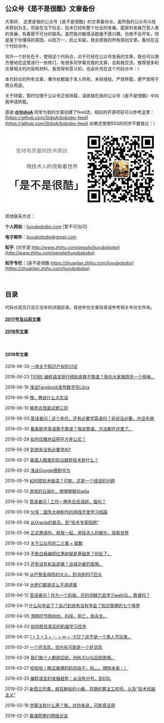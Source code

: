 ## 公众号《是不是很酷》文章备份

大家好， 这里是我的公众号《是不是很酷》的文章备份仓。虽然我的公众号以技术原创为主，但是在当下社会，技术已经和整个社会的发展，国家的发展乃至人类的发展，有着密不可分的联系。虽然我对敏感话题毫不感兴趣，也绝不会开车，但是鉴于你懂得的原因，以防万一，防止失联，我会把我的所有原创文章，备份在这个代码仓中。

另外一个好处在于，使用这个代码仓，对于已经在公众号发表的文章，我也可以很方便地在这里进行一些修订。有很多同学看完我的文章，会和我交流，推荐很多和文章相关的内容和材料，我觉得有意义的，也会补充在这个代码仓中：）

本代码仓的所有文章，著作权都属于本人所有。未经授权，严禁转载，更严禁用于商业用途。

关于转载，暂时仅限于公众号正规转载，请直接在我的公众号《是不是很酷》中向我申请转载。

感谢 [**@StdioA**](https://github.com/StdioA) 同学为我的文章创建了feed流，相应的开源项目可以参考这里：[https://github.com/StdioA/bobobo-feed](https://github.com/StdioA/bobobo-feed) 如果还使用RSS的同学不要错过：）

![qrcode](qrcode.png)

其他联系方式：

**个人网站**：[liuyubobobo.com](http://liuyubobobo.com) [暂不可访问]

**电子邮件**：[liuyubobobo@gmail.com](mailto:liuyubobobo@gmail.com)

**知乎**: [刘宇波 http://www.zhihu.com/people/liuyubobobo](http://www.zhihu.com/people/liuyubobobo)

**知乎专栏：**[是不是很酷 https://zhuanlan.zhihu.com/liuyubobobo](https://zhuanlan.zhihu.com/liuyubobobo)

<br/>

## 目录

代码仓首页只显示当年的详细目录。其他年份文章目录请参考相关年份文件夹。

#### [**2017年及以前文章**](2017/) 

#### [**2018年文章**](2018/)

<br/>

#### 2019年文章

2019-06-30 [一场关于知识产权的讨论](2019/2019-06-30/)

2019-06-23 [TIOBE 编程语言排行榜到底靠不靠谱？我向大家推荐另一个榜单。](2019/2019-06-23/)

2019-06-19 [浅谈Facebook发布数字币Libra](2019/2019-06-19/)

2019-06-16 [嘿，瞎说什么大实话](2019/2019-06-16/)

2019-06-10 [稀奇古怪面试题三则](2019/2019-06-10/)

2019-06-03 [答读者问 | 这个年代，还有必要学英语吗？非说没必要，也没毛病](2019/2019-06-03/)

2019-05-30 [看美剧学英语靠不靠谱？我说靠谱，方法都在这里了。](2019/2019-05-30/)

2019-05-29 [如何优雅地证明平方差公式？](2019/2019-05-29/)

2019-05-28 [到底有没有必要学AI?](2019/2019-05-28/)

2019-05-27 [美国人眼里的前沿趋势技术是什么？](2019/2019-05-27/)

2019-05-20 [浅谈Google限制华为](2019/2019-05-20/)

2019-05-19 [如何把技术做深？可能，这是一个错误的问题](2019/2019-05-19/)

2019-05-13 [游戏的云端化，随便聊聊Stadia](2019/2019-05-13/)

2019-05-12 [答读者问 | 工作一两年后去读研，值吗？](2019/2019-05-12/)

2019-05-09 [分享：国外大神制作的游戏开发学习线路](2019/2019-05-09/)

2019-05-08 [从Oracle的裁员，到“技术专家陷阱”](2019/2019-05-08/)

2019-05-06 [正式邀请你，和我一起，用技术人的眼光，探索世界](2019/2019-05-06/)

2019-05-03 [关于公众号的二三事 + 致歉](2019/2019-05-03/)

2019-04-29 [不能白板编程红黑树就是基础差？别扯了。](2019/2019-04-29/)

2019-04-23 [还有没有机会逆袭？谈成功者的困境。](2019/2019-04-23/)

2019-04-18 [从巴黎圣母院的大火，到消逝的IT巨头](2019/2019-04-18/)

2019-04-14 [大佬们都是这么不讲道理](2019/2019-04-14/)

2019-04-12 [答读者问 | 作为一个前端，花时间精力去学习webGL，靠谱吗？](2019/2019-04-12/)

2019-04-11 [什么叫学会了？自己到底有没有学会？知识掌握的七个境界](2019/2019-04-11/)

2019-04-05 [清明时节雨纷纷。科技，死亡，和永生。](2019/2019-04-05/)

2019-04-03 [如何胜任真实的机器学习任务](2019/2019-04-03/)

2019-04-01 [1 + 2 + 3 + ⋯ + ∞ = -1/12？这不是一个愚人节玩笑。](2019/2019-04-01/)

2019-03-31 [一个坏消息，但也有可能是一个好消息](2019/2019-03-31/)

2019-03-28 [我们每个人都是囚徒。996.ICU与囚徒困境。](2019/2019-03-28/)

2019-03-27 [哈哈哈！晦涩难懂的码农段子，和。。。拥抱未来：）](2019/2019-03-27/)

2019-03-25 [编程语言的发展趋势：从没有分号，到DSL](2019/2019-03-25/)

2019-03-21 [新西兰恐袭，疯狂删帖的小编，背锅的算法工程师，以及“技术优越主义”](2019/2019-03-21/)

2019-03-18 [学算法有什么用？唉，对你来说，可能真没用](2019/2019-03-18/)

2019-02-21 [慕课网邀约网络访谈](2019/2019-02-21/)


